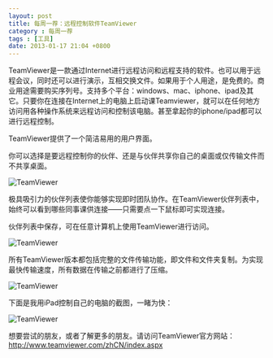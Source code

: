 ```yaml
---
layout: post
title: 每周一荐：远程控制软件TeamViewer
category : 每周一荐
tags : [工具]
date: 2013-01-17 21:04 +0800
---
```


TeamViewer是一款通过Internet进行远程访问和远程支持的软件。也可以用于远程会议，同时还可以进行演示，互相交换文件。如果用于个人用途，是免费的。商业用途需要购买序列号。支持多个平台：windows、mac、iphone、ipad及其它。只要你在连接在Internet上的电脑上启动课Teamviewer，就可以在任何地方访问用各种操作系统来远程访问和控制该电脑。甚至拿起你的iphone/ipad都可以进行远程控制。

TeamViewer提供了一个简洁易用的用户界面。

你可以选择是要远程控制你的伙伴、还是与伙伴共享你自己的桌面或仅传输文件而不共享桌面。

![TeamViewer](/images/2013-01-17-1.jpg)

极具吸引力的伙伴列表使你能够实现即时团队协作。在TeamViewer伙伴列表中，始终可以看到哪些同事课供连接——只需要点一下鼠标即可实现连接。

伙伴列表中保存，可在任意计算机上使用TeamViewer进行访问。

![TeamViewer](/images/2013-01-17-2.jpg)

所有TeamViewer版本都包括完整的文件传输功能，即文件和文件夹复制。为实现最快传输速度，所有数据在传输之前都进行了压缩。

![TeamViewer](/images/2013-01-17-3.jpg)


下面是我用iPad控制自己的电脑的截图，一睹为快：

![TeamViewer](/images/2013-01-17-4.jpg)


想要尝试的朋友，或者了解更多的朋友。请访问TeamViewer官方网站：<http://www.teamviewer.com/zhCN/index.aspx>

